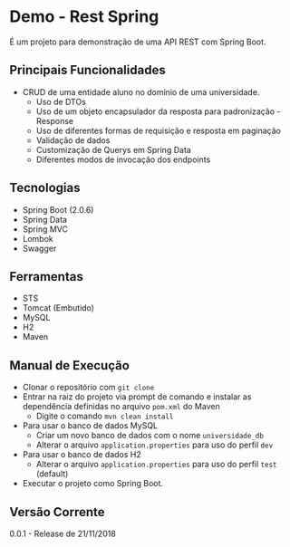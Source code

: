 # Demo - Rest Spring

É um projeto para demonstração de uma API REST com Spring Boot. 

## Principais Funcionalidades

- CRUD de uma entidade aluno no domínio de uma universidade.
  - Uso de DTOs
  - Uso de um objeto encapsulador da resposta para padronização - Response
  - Uso de diferentes formas de requisição e resposta em paginação
  - Validação de dados
  - Customização de Querys em Spring Data
  - Diferentes modos de invocação dos endpoints

## Tecnologias

- Spring Boot (2.0.6)
- Spring Data
- Spring MVC
- Lombok
- Swagger

## Ferramentas

- STS
- Tomcat (Embutido)
- MySQL
- H2
- Maven

## Manual de Execução

- Clonar o repositório com `git clone`
- Entrar na raiz do projeto via prompt de comando e instalar as dependência definidas no arquivo `pom.xml` do Maven
  - Digite o comando `mvn clean install`
- Para usar o banco de dados MySQL
  - Criar um novo banco de dados com o nome `universidade_db`
  - Alterar o arquivo `application.properties` para uso do perfil `dev`
- Para usar o banco de dados H2
  - Alterar o arquivo `application.properties` para uso do perfil `test` (default)
- Executar o projeto como Spring Boot.

## Versão Corrente

0.0.1 - Release de 21/11/2018
